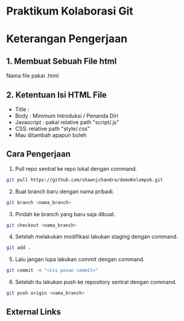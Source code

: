 # Praktikum Kolaborasi Git

# Keterangan Pengerjaan

## 1. Membuat Sebuah File html
Nama file pakai <nama>.html

## 2. Ketentuan Isi HTML File
- Title : <Nama>
- Body : Minimum Introduksi / Penanda Diri
- Javascript : pakai relative path "script/<nama-file-script>.js"
- CSS: relative path "style/<nama-file-style>.css"
- Mau ditambah apapun boleh

## Cara Pengerjaan
1. Pull repo sentral ke repo lokal dengan command.
``` bash
git pull https://github.com/shawnjchandra/demoKelompok.git
```
2. Buat branch baru dengan nama pribadi.
``` bash
git branch <nama_branch>
```
3. Pindah ke branch yang baru saja dibuat.
``` bash
git checkout <nama_branch>
```
4. Setelah melakukan modifikasi lakukan staging dengan command.
``` bash
git add .
```
5. Lalu jangan lupa lakukan commit dengan command.
``` bash
git commit -m "<isi pesan commit>"
```
6. Setelah itu lakukan push ke repository sentral dengan command.
``` bash
git push origin <nama_branch>
```

## External Links

